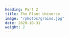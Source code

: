 ```yaml
---
heading: Part 2
title: The Plant Universe
image: "/photos/grains.jpg"
date: 2020-10-31
weight: 2
---
```


